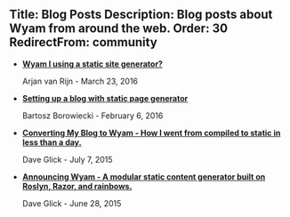 Title: Blog Posts
Description: Blog posts about Wyam from around the web.
Order: 30
RedirectFrom: community
---

- **[Wyam I using a static site generator?](http://arjanvanrijn.com/posts/Wyam-i-using-a-static-site-generator)**

  Arjan van Rijn - March 23, 2016

- **[Setting up a blog with static page generator](http://gniriki.com/posts/Setting-up-the-blog)**

  Bartosz Borowiecki - February 6, 2016

- **[Converting My Blog to Wyam - How I went from compiled to static in less than a day.](http://daveaglick.com/posts/converting-my-blog-to-wyam)**

  Dave Glick - July 7, 2015

- **[Announcing Wyam - A modular static content generator built on Roslyn, Razor, and rainbows.](http://daveaglick.com/posts/announcing-wyam)**

  Dave Glick - June 28, 2015